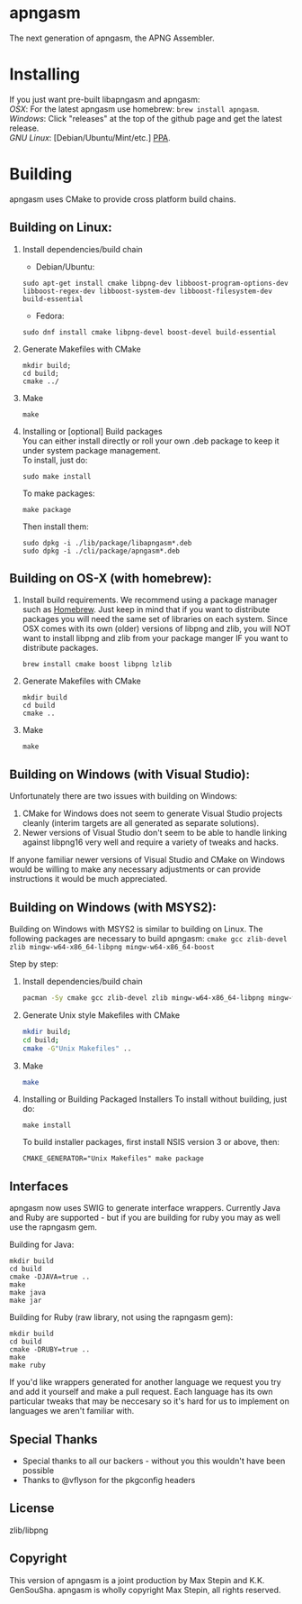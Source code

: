 apngasm
=======
The next generation of apngasm, the APNG Assembler.

Installing
==========
If you just want pre-built libapngasm and apngasm:  
*OSX*: For the latest apngasm use homebrew: `brew install apngasm`.  
*Windows*: Click "releases" at the top of the github page and get the latest release.  
*GNU Linux*: [Debian/Ubuntu/Mint/etc.] [PPA](https://code.launchpad.net/~zero-tsuki/+archive/ppa).  

Building
========
apngasm uses CMake to provide cross platform build chains.

Building on Linux:  
----------------------------------
1. Install dependencies/build chain  
    * Debian/Ubuntu:
	```
    sudo apt-get install cmake libpng-dev libboost-program-options-dev libboost-regex-dev libboost-system-dev libboost-filesystem-dev build-essential
    ```
	* Fedora:
	```
	sudo dnf install cmake libpng-devel boost-devel build-essential
	```
2. Generate Makefiles with CMake  
    ```
    mkdir build;
    cd build;
    cmake ../
    ```
3. Make  
    ```
    make
    ```
4. Installing or [optional] Build packages  
You can either install directly or roll your own .deb package to keep it under system package 
management.  
    To install, just do:
    ```
    sudo make install
    ```
    To make packages:
    ```
    make package
    ```

    Then install them:
    ```
    sudo dpkg -i ./lib/package/libapngasm*.deb
    sudo dpkg -i ./cli/package/apngasm*.deb
    ```

Building on OS-X (with homebrew):  
---------------------------------
1. Install build requirements. We recommend using a package manager such as 
    [Homebrew](http://brew.sh/). Just keep in mind that if you want to distribute packages you 
    will need the same set of libraries on each system. Since OSX comes with its own (older) 
    versions of libpng and zlib, you will NOT want to install libpng and zlib from your package 
    manger IF you want to distribute packages.
    ```
    brew install cmake boost libpng lzlib
    ```

2. Generate Makefiles with CMake  
    ```
    mkdir build
    cd build
    cmake ..
    ```
3. Make  
    ```
    make
    ```

Building on Windows (with Visual Studio):
-----------------------------------------
Unfortunately there are two issues with building on Windows:
1. CMake for Windows does not seem to generate Visual Studio projects cleanly (interim targets 
    are all generated as separate solutions).
2. Newer versions of Visual Studio don't seem to be able to handle linking against libpng16 
    very well and require a variety of tweaks and hacks.

If anyone familiar newer versions of Visual Studio and CMake on Windows would be willing to 
make any necessary adjustments or can provide instructions it would be much appreciated.

Building on Windows (with MSYS2):  
---------------------------------
Building on Windows with MSYS2 is similar to building on Linux. The following packages are 
necessary to build apngasm: 
`cmake gcc zlib-devel zlib mingw-w64-x86_64-libpng mingw-w64-x86_64-boost`

Step by step:
1. Install dependencies/build chain  
    ```sh
    pacman -Sy cmake gcc zlib-devel zlib mingw-w64-x86_64-libpng mingw-w64-x86_64-boost
    ```
2. Generate Unix style Makefiles with CMake  
    ```sh
    mkdir build;
    cd build;
    cmake -G"Unix Makefiles" ..
    ```
3. Make  
    ```sh
    make
    ```
4. Installing or Building Packaged Installers
    To install without building, just do:
    ```
    make install
    ```
    To build installer packages, first install NSIS version 3 or above, then:
    ```
    CMAKE_GENERATOR="Unix Makefiles" make package
    ```

Interfaces
----------
apngasm now uses SWIG to generate interface wrappers. Currently Java and Ruby are supported - 
but if you are building for ruby you may as well use the rapngasm gem.

Building for Java:
```
mkdir build
cd build
cmake -DJAVA=true ..
make
make java
make jar
```

Building for Ruby (raw library, not using the rapngasm gem):
```
mkdir build
cd build
cmake -DRUBY=true ..
make
make ruby
```

If you'd like wrappers generated for another language we request you try and add it yourself and 
make a pull request. Each language has its own particular tweaks that may be neccesary so it's 
hard for us to implement on languages we aren't familiar with.

Special Thanks
--------------
* Special thanks to all our backers - without you this wouldn't have been possible
* Thanks to @vflyson for the pkgconfig headers


License
-------
zlib/libpng

Copyright
---------
This version of apngasm is a joint production by Max Stepin and K.K. GenSouSha.
apngasm is wholly copyright Max Stepin, all rights reserved.
